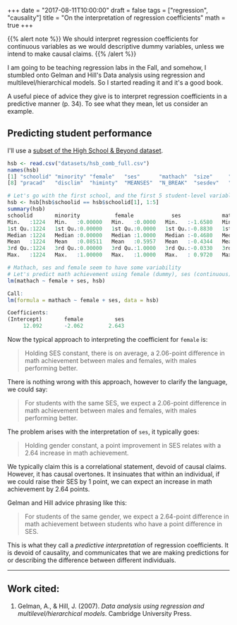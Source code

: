 +++
date = "2017-08-11T10:00:00"
draft = false
tags = ["regression", "causality"]
title = "On the interpretation of regression coefficients"
math = true
+++

{{% alert note %}}
We should interpret regression coefficients for continuous variables as we would descriptive dummy variables, unless we intend to make causal claims.
{{% /alert %}}

I am going to be teaching regression labs in the Fall, and somehow, I stumbled onto Gelman and Hill's Data analysis using regression and multilevel/hierarchical models. So I started reading it and it's a good book.

A useful piece of advice they give is to interpret regression coefficients in a predictive manner (p. 34). To see what they mean, let us consider an example.

## Predicting student performance

I'll use a [subset of the High School & Beyond dataset](/misc/hsb_comb_full.csv).

```r
hsb <- read.csv("datasets/hsb_comb_full.csv")
names(hsb)
[1] "schoolid" "minority" "female"   "ses"      "mathach"  "size"     "sector"   
[8] "pracad"   "disclim"  "himinty"  "MEANSES"  "N_BREAK"  "sesdev"   "myschool"

# Let's go with the first school, and the first 5 student-level variables
hsb <- hsb[hsb$schoolid == hsb$schoolid[1], 1:5]
summary(hsb)
schoolid       minority           female            ses             mathach      
Min.   :1224   Min.   :0.00000   Min.   :0.0000   Min.   :-1.6580   Min.   :-2.832  
1st Qu.:1224   1st Qu.:0.00000   1st Qu.:0.0000   1st Qu.:-0.8830   1st Qu.: 3.450  
Median :1224   Median :0.00000   Median :1.0000   Median :-0.4680   Median : 8.296  
Mean   :1224   Mean   :0.08511   Mean   :0.5957   Mean   :-0.4344   Mean   : 9.715  
3rd Qu.:1224   3rd Qu.:0.00000   3rd Qu.:1.0000   3rd Qu.:-0.0330   3rd Qu.:16.370  
Max.   :1224   Max.   :1.00000   Max.   :1.0000   Max.   : 0.9720   Max.   :23.584  

# Mathach, ses and female seem to have some variability
# Let's predict math achievement using female (dummy), ses (continuous)
lm(mathach ~ female + ses, hsb)

Call:
lm(formula = mathach ~ female + ses, data = hsb)

Coefficients:
(Intercept)       female          ses  
     12.092       -2.062        2.643  
```

Now the typical approach to interpreting the coefficient for `female` is:

> Holding SES constant, there is on average, a 2.06-point difference in math achievement between males and females, with males performing better.

There is nothing wrong with this approach, however to clarify the language, we could say:

> For students with the same SES, we expect a 2.06-point difference in math achievement between males and females, with males performing better.

The problem arises with the interpretation of `ses`, it typically goes:

> Holding gender constant, a point improvement in SES relates with a 2.64 increase in math achievement.

We typically claim this is a correlational statement, devoid of causal claims. However, it has causal overtones. It insinuates that within an individual, if we could raise their SES by 1 point, we can expect an increase in math achievement by 2.64 points.

Gelman and Hill advice phrasing like this:

> For students of the same gender, we expect a 2.64-point difference in math achievement between students who have a point difference in SES.

This is what they call a _predictive interpretation_ of regression coefficients. It is devoid of causality, and communicates that we are making predictions for or describing the difference between different individuals.

---

## Work cited:

1. Gelman, A., & Hill, J. (2007). _Data analysis using regression and multilevel/hierarchical models_. Cambridge University Press.
